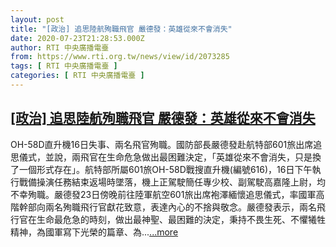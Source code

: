 ```yaml
---
layout: post
title: "[政治] 追思陸航殉職飛官 嚴德發：英雄從來不會消失"
date: 2020-07-23T21:28:53.000Z
author: RTI 中央廣播電臺
from: https://www.rti.org.tw/news/view/id/2073285
tags: [ RTI 中央廣播電臺 ]
categories: [ RTI 中央廣播電臺 ]
---
```

<!--1595539733000-->
[[政治] 追思陸航殉職飛官 嚴德發：英雄從來不會消失](https://www.rti.org.tw/news/view/id/2073285)
------

<div>
OH-58D直升機16日失事、兩名飛官殉職。國防部長嚴德發赴航特部601旅出席追思儀式，並說，兩飛官在生命危急做出最困難決定，「英雄從來不會消失，只是換了一個形式存在」。航特部所屬601旅OH-58D戰搜直升機(編號616)，16日下午執行戰備操演任務結束返場時墜落，機上正駕駛簡任專少校、副駕駛高嘉隆上尉，均不幸殉職。嚴德發23日傍晚前往陸軍航空601旅出席袍澤緬懷追思儀式，率國軍高階幹部向兩名殉職飛行官獻花致意，表達內心的不捨與敬念。嚴德發表示，兩名飛行官在生命最危急的時刻，做出最神聖、最困難的決定，秉持不畏生死、不懼犧牲精神，為國軍寫下光榮的篇章、為...<a target="_blank" href="https://www.rti.org.tw/news/view/id/2073285">...more</a>
</div>
